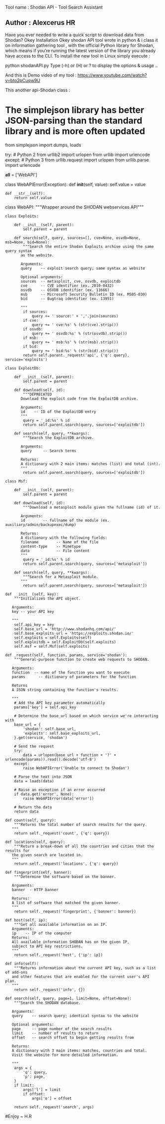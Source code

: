 Tool name : Shodan API - Tool Search Assistant

Author : Alexcerus HR
-----------------------------------
Have you ever needed to write a quick script to download data from Shodan?
Okey 
Installation
Okey  shodan API tool wrote in python & i class it on information gathering tool , with the official Python library for Shodan, which means 
if you’re running the latest version of the 
library you already have access to the CLI. To install the new tool in Linux simply execute :

python shodanAPI.py
Type (-h) or (H) or ? to display the options & usage ..

And this is Demo video of my tool : 
https://www.youtube.com/watch?v=bto2pCuqw9U

This another api-Shodan class : 
# The simplejson library has better JSON-parsing than the standard library and is more often updated
from simplejson import dumps, loads
 
try:
    # Python 2
    from urllib2    import urlopen
    from urllib     import urlencode
except:
    # Python 3
    from urllib.request     import urlopen
    from urllib.parse       import urlencode
 
__all__ = ['WebAPI']
 
class WebAPIError(Exception):
    def __init__(self, value):
        self.value = value
   
    def __str__(self):
        return self.value
 
 
class WebAPI:
    """Wrapper around the SHODAN webservices API"""
   
    class Exploits:
       
        def __init__(self, parent):
            self.parent = parent
           
        def search(self, query, sources=[], cve=None, osvdb=None, msb=None, bid=None):
            """Search the entire Shodan Exploits archive using the same query syntax
           as the website.
           
           Arguments:
           query    -- exploit search query; same syntax as website
           
           Optional arguments:
           sources  -- metasploit, cve, osvdb, exploitdb
           cve      -- CVE identifier (ex. 2010-0432)
           osvdb    -- OSVDB identifier (ex. 11666)
           msb      -- Microsoft Security Bulletin ID (ex. MS05-030)
           bid      -- Bugtraq identifier (ex. 13951)
           
           """
            if sources:
                query += ' source:' + ','.join(sources)
            if cve:
                query += ' cve:%s' % (str(cve).strip())
            if osvdb:
                query += ' osvdb:%s' % (str(osvdb).strip())
            if msb:
                query += ' msb:%s' % (str(msb).strip())
            if bid:
                query += ' bid:%s' % (str(bid).strip())
            return self.parent._request('api', {'q': query}, service='exploits')
   
    class ExploitDb:
       
        def __init__(self, parent):
            self.parent = parent
       
        def download(self, id):
            """DEPRECATED
           Download the exploit code from the ExploitDB archive.
   
           Arguments:
           id    -- ID of the ExploitDB entry
           """
            query = '_id:%s' % id
            return self.parent.search(query, sources=['exploitdb'])
       
        def search(self, query, **kwargs):
            """Search the ExploitDB archive.
   
           Arguments:
           query     -- Search terms
   
           Returns:
           A dictionary with 2 main items: matches (list) and total (int).
           """
            return self.parent.search(query, sources=['exploitdb'])
   
    class Msf:
       
        def __init__(self, parent):
            self.parent = parent
           
        def download(self, id):
            """Download a metasploit module given the fullname (id) of it.
           
           Arguments:
           id        -- fullname of the module (ex. auxiliary/admin/backupexec/dump)
           
           Returns:
           A dictionary with the following fields:
           filename        -- Name of the file
           content-type    -- Mimetype
           data            -- File content
           """
            query = '_id:%s' % id
            return self.parent.search(query, sources=['metasploit'])
       
        def search(self, query, **kwargs):
            """Search for a Metasploit module.
           """
            return self.parent.search(query, sources=['metasploit'])
   
    def __init__(self, key):
        """Initializes the API object.
       
       Arguments:
       key -- your API key
       
       """
        self.api_key = key
        self.base_url = 'http://www.shodanhq.com/api/'
        self.base_exploits_url = 'https://exploits.shodan.io/'
        self.exploits = self.Exploits(self)
        self.exploitdb = self.ExploitDb(self.exploits)
        self.msf = self.Msf(self.exploits)
   
    def _request(self, function, params, service='shodan'):
        """General-purpose function to create web requests to SHODAN.
       
       Arguments:
       function  -- name of the function you want to execute
       params      -- dictionary of parameters for the function
       
       Returns
       A JSON string containing the function's results.
       
       """
        # Add the API key parameter automatically
        params['key'] = self.api_key
       
        # Determine the base_url based on which service we're interacting with
        base_url = {
            'shodan': self.base_url,
            'exploits': self.base_exploits_url,
        }.get(service, 'shodan')
 
        # Send the request
        try:
            data = urlopen(base_url + function + '?' + urlencode(params)).read().decode('utf-8')
        except:
            raise WebAPIError('Unable to connect to Shodan')
       
        # Parse the text into JSON
        data = loads(data)
       
        # Raise an exception if an error occurred
        if data.get('error', None):
            raise WebAPIError(data['error'])
       
        # Return the data
        return data
   
    def count(self, query):
        """Returns the total number of search results for the query.
       """
        return self._request('count', {'q': query})
   
    def locations(self, query):
        """Return a break-down of all the countries and cities that the results for
       the given search are located in.
       """
        return self._request('locations', {'q': query})
   
    def fingerprint(self, banner):
        """Determine the software based on the banner.
       
       Arguments:
       banner  - HTTP banner
       
       Returns:
       A list of software that matched the given banner.
       """
        return self._request('fingerprint', {'banner': banner})
   
    def host(self, ip):
        """Get all available information on an IP.
       Arguments:
       ip    -- IP of the computer
       Returns:
       All available information SHODAN has on the given IP,
       subject to API key restrictions.
       """
        return self._request('host', {'ip': ip})
   
    def info(self):
        """Returns information about the current API key, such as a list of add-ons
       and other features that are enabled for the current user's API plan.
       """
        return self._request('info', {})
   
    def search(self, query, page=1, limit=None, offset=None):
        """Search the SHODAN database.
       
       Arguments:
       query    -- search query; identical syntax to the website
       
       Optional arguments:
       page     -- page number of the search results
       limit    -- number of results to return
       offset   -- search offset to begin getting results from
       
       Returns:
       A dictionary with 3 main items: matches, countries and total.
       Visit the website for more detailed information.
       
       """
        args = {
            'q': query,
            'p': page,
        }
        if limit:
            args['l'] = limit
            if offset:
                args['o'] = offset
       
        return self._request('search', args)

#Enjoy ~
H.R